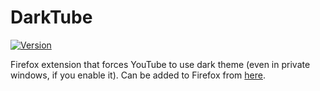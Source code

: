 # DarkTube

[![Version](https://img.shields.io/amo/v/darktube.svg)](https://addons.mozilla.org/en-US/firefox/addon/darktube/)

Firefox extension that forces YouTube to use dark theme (even in private windows, if you enable it).
Can be added to Firefox from [here](https://addons.mozilla.org/en-US/firefox/addon/darktube/).
